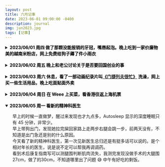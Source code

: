 ```yaml
---
layout: post
title: 六月记事
date: 2023-06-01 09:00:00 -0400
description: journal
img: jun2023.jpg
tags: [记事]
---
```



<details> 
<summary><b><span style="color:black">2023/06/01 周四 做了那颗没能报销的牙冠，嘴唇起泡。晚上吃到一家价廉物美的越南米粉店，网上免费给狗子薅了件小雨衣</span></b></summary>
<ul>收到 Nationwide 报销的账单，一共报了 $3356。上午自己去做牙冠花了 $853，因为拔牙时候医生写错了牙，这颗保险公司没给报，本来能报 60%，准备再填个申诉表试一试吧！今天医生说当年给我拔牙的老医生去年也退休了。老公送我过去，自己打车回来，把家里剩下的面包当午饭吃了。
晚上麻药过了发现自己嘴唇内侧起了好多水泡，发邮件问了医生说是 dry mouth 引起的 irritation，和老公说了他决定带我去 urgent care 看一看，关门前到的诊所看不了了，就在隔壁吃了一家 Pho，味道还不错，大碗便宜，还剩了 Pad Thai 隔天吃。<br>
今天兆铭说 Gaga 看了医生说是可能得了椎间盘突出，希望不是太严重。我自己也是这两天用多了又开始腰酸的厉害，在牙科诊所躺了一个小时最后腰挺不舒服的，让医生给我拿了个垫子。<br>
把 Talbots 邮寄来的 20 刀抵用券用了，免费给狗子买了件小雨衣。
</ul>
</details>

<br>

<details> 
<summary><b><span style="color:black">2023/06/02 周五 晚上和老公讨论关于是否要回国创业的事</span></b></summary>
<ul>这两天腰酸的厉害，白天就刷刷手机没做什么事。把微波炉清了一下，超级脏，我最近也是很少用就一直没管。晚上老公买了外卖回来吃，就老公是否要回国加入创业公司进行严肃讨论。概括来说就是他觉得这是一个很好的机会，但我更喜欢美国的生活方式，而且带狗回国有些麻烦。他回国的话工作地点在北京，北京养狗又有很多限制。</ul>
</details>

<br>

<details> 
    <summary><b><span style="color:black">2023/06/03 周六 休息，看了一部动画纪录片叫<a href="https://movie.douban.com/subject/35131264/" target="_blank">《门捷列夫很忙》</a> 洗澡，网上买一些生活用品，晚上吃面贴面外卖</span></b></summary>
<ul>本来说好晚上去朋友家打桌游，结果一个小伙伴阳了就不去啦！继续腰酸到炸裂，站一会儿坐一会儿又躺一会儿。早上把做 biopsy 的创可贴摘了，有一个小针孔和一点点淤青。午饭吃了昨天外卖剩下的，有茄子和牛肉，自己蒸了紫薯。下午正好看到微博推荐的纪录片就随便看一下叫《门捷列夫很忙》比较短就五集，两个小时看完，讲一些基础化学小知识，之后洗了个澡，洗了点衣服。Amazon 买了白醋，番茄酱，漱口水，正好有 $5 coupon 用掉；Walmart 买了 OGX 洗发水。晚上老公买了外卖回来，面贴面的韭菜盒子，生煎包，担担面，麻辣牛腱。担担面和牛腱很好吃，一点点辣味很香，不是很喜欢发面生煎包，韭菜盒子还可以。还给我带了一杯优米的百香果西瓜水果茶。</ul>
</details>


<br>

<details> 
<summary><b><span style="color:black">2023/06/04 周日 在 Weee 上买菜，看香港往返上海机票</span></b></summary>
<ul>老公超级辛苦又出门上班啦！说是下周有个 deadline。现在隔天送 12:30PM 就截单了，最后一秒还在下单补货。<br>
看一下回国机票，<b>9/24 香港飞上海</b>现在最便宜的是香港航空 9:20AM 价格 $171；国泰 9:20AM 飞，价格 $364，用点数买的话是10K + $58 税，MR 转点手续费还要 $38，唯一好处是可能可以行李直挂。<br>
<b>10/22 上海飞香港，</b>香港航空 7:35AM 起飞，10:15AM 落地，价格是 $96，只有这一班时间合适，香港飞美国的航班时间是 13:55PM（往返一起出票的价格是 $297，分开买是 $267）
或者就是早一天去住一晚，还是香港航空一早的机票，价格是 $96，国泰 11:25AM 的航班倒是也只有 $103，不贵，2:15PM 落地，感觉时间更合适一点比较悠闲。<br>
把最近帖子的封面图换成了自己拍的照片，调了一会儿美图秀秀。<br>
准备有空看下欧胡岛的旅游攻略，开了一个新帖子。<br>
晚上等老公吃饭追了一部无脑漫画叫《我只想继承千亿家产》蛮短的就直接看完了，晚饭吃的泰国菜外卖，味道不错，有菠萝炒饭，茄子和鸡肉串。
</ul>
</details>

<br>

<details open> 
<summary><b><span style="color:black">2023/06/05 周一 看新的精神科医生</span></b></summary>
<ul>早上的时候一直做梦，醒过来发现也才九点多，Autosleep 显示的深度睡眠只有 45 分钟，非常少。<br>
早上带狗出门，发现她拉完屎回家路上走两步右腿会跳一步，前两天没有，不知道是出门急还是别的什么原因。<br>
今天看了新的精神科医生，第一次见新医生总归还是有挺多话可以说的。是个相对年长的医生，说是说不定可以帮我再调调药。<br>
看到术后康复指南写可以测腿围判断肌肉流失，我测完发现没做手术的大腿围27cm，做了的30cm，不知道哪里出了问题 😅 中午有好吃的剩饭。
</ul>
</details>
